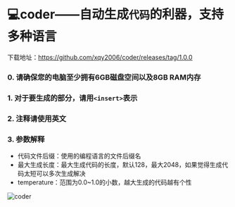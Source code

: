 # 💻coder——自动生成`代码`的利器，支持多种语言

下载地址：https://github.com/xqy2006/coder/releases/tag/1.0.0


### 0. 请确保您的电脑至少拥有6GB磁盘空间以及8GB RAM内存
### 1. 对于要生成的部分，请用`<insert>`表示
### 2. 注释请使用英文
### 3. 参数解释
- 代码文件后缀：使用的编程语言的文件后缀名 
- 最大生成长度：最大生成代码的长度，默认128，最大2048，如果觉得生成代码太短可以多次生成解决
- temperature：范围为0.0~1.0的小数，越大生成的代码越有个性

![coder](https://xqy2006.github.io/store/coder.png)
